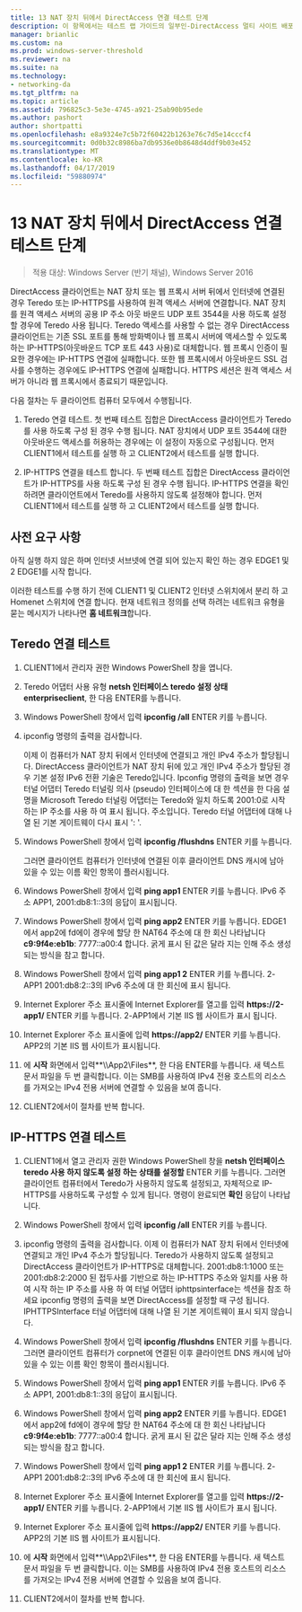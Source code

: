 ```yaml
---
title: 13 NAT 장치 뒤에서 DirectAccess 연결 테스트 단계
description: 이 항목에서는 테스트 랩 가이드의 일부인-DirectAccess 멀티 사이트 배포에 대 한 Windows Server 2016를 보여 줍니다.
manager: brianlic
ms.custom: na
ms.prod: windows-server-threshold
ms.reviewer: na
ms.suite: na
ms.technology:
- networking-da
ms.tgt_pltfrm: na
ms.topic: article
ms.assetid: 796825c3-5e3e-4745-a921-25ab90b95ede
ms.author: pashort
author: shortpatti
ms.openlocfilehash: e8a9324e7c5b72f60422b1263e76c7d5e14cccf4
ms.sourcegitcommit: 0d0b32c8986ba7db9536e0b8648d4ddf9b03e452
ms.translationtype: MT
ms.contentlocale: ko-KR
ms.lasthandoff: 04/17/2019
ms.locfileid: "59880974"
---
```

# <a name="step-13-test-directaccess-connectivity-from-behind-a-nat-device"></a>13 NAT 장치 뒤에서 DirectAccess 연결 테스트 단계

>적용 대상: Windows Server (반기 채널), Windows Server 2016

DirectAccess 클라이언트는 NAT 장치 또는 웹 프록시 서버 뒤에서 인터넷에 연결된 경우 Teredo 또는 IP-HTTPS를 사용하여 원격 액세스 서버에 연결합니다. NAT 장치를 원격 액세스 서버의 공용 IP 주소 아웃 바운드 UDP 포트 3544을 사용 하도록 설정할 경우에 Teredo 사용 됩니다. Teredo 액세스를 사용할 수 없는 경우 DirectAccess 클라이언트는 기존 SSL 포트를 통해 방화벽이나 웹 프록시 서버에 액세스할 수 있도록 하는 IP-HTTPS(아웃바운드 TCP 포트 443 사용)로 대체합니다. 웹 프록시 인증이 필요한 경우에는 IP-HTTPS 연결에 실패합니다. 또한 웹 프록시에서 아웃바운드 SSL 검사를 수행하는 경우에도 IP-HTTPS 연결에 실패합니다. HTTPS 세션은 원격 액세스 서버가 아니라 웹 프록시에서 종료되기 때문입니다.  
  
다음 절차는 두 클라이언트 컴퓨터 모두에서 수행됩니다.  
  
1. Teredo 연결 테스트. 첫 번째 테스트 집합은 DirectAccess 클라이언트가 Teredo를 사용 하도록 구성 된 경우 수행 됩니다. NAT 장치에서 UDP 포트 3544에 대한 아웃바운드 액세스를 허용하는 경우에는 이 설정이 자동으로 구성됩니다. 먼저 CLIENT1에서 테스트를 실행 하 고 CLIENT2에서 테스트를 실행 합니다.  
  
2. IP-HTTPS 연결을 테스트 합니다. 두 번째 테스트 집합은 DirectAccess 클라이언트가 IP-HTTPS를 사용 하도록 구성 된 경우 수행 됩니다. IP-HTTPS 연결을 확인하려면 클라이언트에서 Teredo를 사용하지 않도록 설정해야 합니다. 먼저 CLIENT1에서 테스트를 실행 하 고 CLIENT2에서 테스트를 실행 합니다.  
  
## <a name="prerequisites"></a>사전 요구 사항  
아직 실행 하지 않은 하며 인터넷 서브넷에 연결 되어 있는지 확인 하는 경우 EDGE1 및 2 EDGE1를 시작 합니다.  
  
이러한 테스트를 수행 하기 전에 CLIENT1 및 CLIENT2 인터넷 스위치에서 분리 하 고 Homenet 스위치에 연결 합니다. 현재 네트워크 정의를 선택 하려는 네트워크 유형을 묻는 메시지가 나타나면 **홈 네트워크**합니다.  
  
## <a name="TeredoCLIENT1"></a>Teredo 연결 테스트  
  
1.  CLIENT1에서 관리자 권한 Windows PowerShell 창을 엽니다.  
  
2.  Teredo 어댑터 사용 유형 **netsh 인터페이스 teredo 설정 상태 enterpriseclient**, 한 다음 ENTER를 누릅니다.  
  
3.  Windows PowerShell 창에서 입력 **ipconfig /all** ENTER 키를 누릅니다.  
  
4.  ipconfig 명령의 출력을 검사합니다.  
  
    이제 이 컴퓨터가 NAT 장치 뒤에서 인터넷에 연결되고 개인 IPv4 주소가 할당됩니다. DirectAccess 클라이언트가 NAT 장치 뒤에 있고 개인 IPv4 주소가 할당된 경우 기본 설정 IPv6 전환 기술은 Teredo입니다. Ipconfig 명령의 출력을 보면 경우 터널 어댑터 Teredo 터널링 의사 (pseudo) 인터페이스에 대 한 섹션을 한 다음 설명을 Microsoft Teredo 터널링 어댑터는 Teredo와 일치 하도록 2001:0로 시작 하는 IP 주소를 사용 하 여 표시 됩니다. 주소입니다. Teredo 터널 어댑터에 대해 나열 된 기본 게이트웨이 다시 표시 ': '.  
  
5.  Windows PowerShell 창에서 입력 **ipconfig /flushdns** ENTER 키를 누릅니다.  
  
    그러면 클라이언트 컴퓨터가 인터넷에 연결된 이후 클라이언트 DNS 캐시에 남아 있을 수 있는 이름 확인 항목이 플러시됩니다.  
  
6.  Windows PowerShell 창에서 입력 **ping app1** ENTER 키를 누릅니다. IPv6 주소 APP1, 2001:db8:1::3의 응답이 표시됩니다.  
  
7.  Windows PowerShell 창에서 입력 **ping app2** ENTER 키를 누릅니다. EDGE1에서 app2에 fd에이 경우에 할당 한 NAT64 주소에 대 한 회신 나타납니다**c9:9f4e:eb1b**: 7777::a00:4 합니다. 굵게 표시 된 값은 달라 지는 인해 주소 생성 되는 방식을 참고 합니다.  
  
8.  Windows PowerShell 창에서 입력 **ping app1 2** ENTER 키를 누릅니다. 2-APP1 2001:db8:2::3의 IPv6 주소에 대 한 회신에 표시 됩니다.  
  
9. Internet Explorer 주소 표시줄에 Internet Explorer를 열고를 입력 **https://2-app1/** ENTER 키를 누릅니다. 2-APP1에서 기본 IIS 웹 사이트가 표시 됩니다.  
  
10. Internet Explorer 주소 표시줄에 입력 **https://app2/** ENTER 키를 누릅니다. APP2의 기본 IIS 웹 사이트가 표시됩니다.  
  
11. 에 **시작** 화면에서 입력**\\\App2\Files**, 한 다음 ENTER를 누릅니다. 새 텍스트 문서 파일을 두 번 클릭합니다. 이는 SMB를 사용하여 IPv4 전용 호스트의 리소스를 가져오는 IPv4 전용 서버에 연결할 수 있음을 보여 줍니다.  
  
12. CLIENT2에서이 절차를 반복 합니다.  
  
## <a name="IPHTTPS_CLIENT1"></a>IP-HTTPS 연결 테스트  
  
1.  CLIENT1에서 열고 관리자 권한 Windows PowerShell 창을 **netsh 인터페이스 teredo 사용 하지 않도록 설정 하는 상태를 설정할** ENTER 키를 누릅니다. 그러면 클라이언트 컴퓨터에서 Teredo가 사용하지 않도록 설정되고, 자체적으로 IP-HTTPS를 사용하도록 구성할 수 있게 됩니다. 명령이 완료되면 **확인** 응답이 나타납니다.  
  
2.  Windows PowerShell 창에서 입력 **ipconfig /all** ENTER 키를 누릅니다.  
  
3.  ipconfig 명령의 출력을 검사합니다. 이제 이 컴퓨터가 NAT 장치 뒤에서 인터넷에 연결되고 개인 IPv4 주소가 할당됩니다. Teredo가 사용하지 않도록 설정되고 DirectAccess 클라이언트가 IP-HTTPS로 대체합니다. 2001:db8:1:1000 또는 2001:db8:2:2000 된 접두사를 기반으로 하는 IP-HTTPS 주소와 일치를 사용 하 여 시작 하는 IP 주소를 사용 하 여 터널 어댑터 iphttpsinterface는 섹션을 참조 하세요 ipconfig 명령의 출력을 보면 DirectAccess를 설정할 때 구성 됩니다. IPHTTPSInterface 터널 어댑터에 대해 나열 된 기본 게이트웨이 표시 되지 않습니다.  
  
4.  Windows PowerShell 창에서 입력 **ipconfig /flushdns** ENTER 키를 누릅니다. 그러면 클라이언트 컴퓨터가 corpnet에 연결된 이후 클라이언트 DNS 캐시에 남아 있을 수 있는 이름 확인 항목이 플러시됩니다.  
  
5.  Windows PowerShell 창에서 입력 **ping app1** ENTER 키를 누릅니다. IPv6 주소 APP1, 2001:db8:1::3의 응답이 표시됩니다.  
  
6.  Windows PowerShell 창에서 입력 **ping app2** ENTER 키를 누릅니다. EDGE1에서 app2에 fd에이 경우에 할당 한 NAT64 주소에 대 한 회신 나타납니다**c9:9f4e:eb1b**: 7777::a00:4 합니다. 굵게 표시 된 값은 달라 지는 인해 주소 생성 되는 방식을 참고 합니다.  
  
7.  Windows PowerShell 창에서 입력 **ping app1 2** ENTER 키를 누릅니다. 2-APP1 2001:db8:2::3의 IPv6 주소에 대 한 회신에 표시 됩니다.  
  
8.  Internet Explorer 주소 표시줄에 Internet Explorer를 열고를 입력 **https://2-app1/** ENTER 키를 누릅니다. 2-APP1에서 기본 IIS 웹 사이트가 표시 됩니다.  
  
9. Internet Explorer 주소 표시줄에 입력 **https://app2/** ENTER 키를 누릅니다. APP2의 기본 IIS 웹 사이트가 표시됩니다.  
  
10. 에 **시작** 화면에서 입력**\\\App2\Files**, 한 다음 ENTER를 누릅니다. 새 텍스트 문서 파일을 두 번 클릭합니다. 이는 SMB를 사용하여 IPv4 전용 호스트의 리소스를 가져오는 IPv4 전용 서버에 연결할 수 있음을 보여 줍니다.  
  
11. CLIENT2에서이 절차를 반복 합니다.  
  


